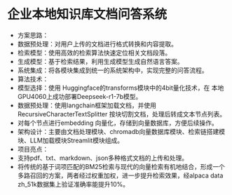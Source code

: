 # 企业本地知识库文档问答系统
- 方案思路：
- 数据预处理：对用户上传的文档进行格式转换和内容提取。
- 检索模型：使用高效的检索算法快速定位相关文档段落。
- 生成模型：基于检索结果，利用生成模型生成自然语言答案。
- 系统集成：将各模块集成到统一的系统架构中，实现完整的问答流程。
- 算法技术：
- 模型选择：使用 Huggingface的transforms模块中的4bit量化技术，在 本地GPU4060上成功部署Deepseek-r1-7b模型。
- 数据预处理：使用langchain框架加载文档，并使用 RecursiveCharacterTextSplitter 按块切割文档，处理后转成文本节点列表。
- 对每个节点进行embedding 向量化，存储到向量数据库，方便后续操作。
- 架构设计：主要由文档处理模块、chromadb向量数据库模块、检索链搭建模块、LLM加载模块Streamlit模块组成。
- 项目亮点：
- 支持pdf、txt、markdown、json多种格式文档的上传和处理。
- 将传统的基于词项匹配的BM25检索与现代的向量检索有机地结合，形成一个多路召回的方案，两者经过权重加权，进一步提升检索效果，经alpaca data zh_51k数据集上验证准确率能提升10%。
